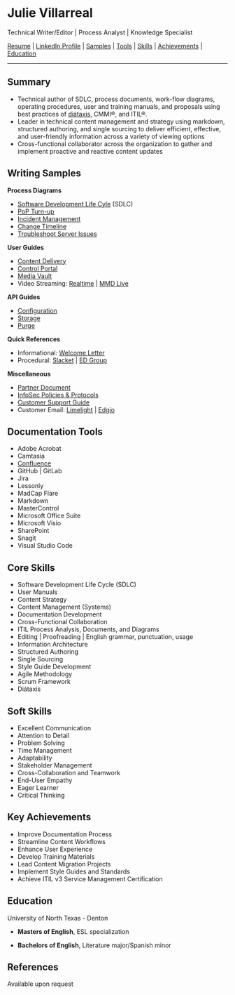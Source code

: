 # Julie Villarreal
Technical Writer/Editor | Process Analyst | Knowledge Specialist 

[Resume](/files/Julie_Villarreal_2025.pdf) | [LinkedIn Profile](https://www.linkedin.com/in/juliev/) | [Samples](#writing-samples) | [Tools](#documentation-tools) | [Skills](#core-skills) | [Achievements](#key-achievements) | [Education](#education)

---

## Summary
- Technical author of SDLC, process documents, work-flow diagrams, operating procedures, user and training manuals, and proposals using best practices of [di&#225;taxis](https://diataxis.fr/), CMMI®, and ITIL®.
- Leader in technical content management and strategy using markdown, structured authoring, and single sourcing to deliver efficient, effective, and user-friendly information across a variety of viewing options 
- Cross-functional collaborator across the organization to gather and implement proactive and reactive content updates

## Writing Samples

**Process Diagrams**
- [Software Development Life Cyle](/files/SDLC_2024.pdf) (SDLC)
- [PoP Turn-up](/files/PoP_TurnUp_Process_v0_18.pdf)
- [Incident Management](/files/2008_09_23_ITIL_IM_PrintVersionJV2.pdf)
- [Change Timeline](/files/Change_Mgmt_21DaySubmit.pdf)
- [Troubleshoot Server Issues](/files/33-300-5081_SOP_Troubleshooting_Server_Issues.pdf)

**User Guides**
- [Content Delivery](/files/Content_Delivery_User_Guide.pdf) 
- [Control Portal](/files/Control_Portal_User_Guide.pdf)
- [Media Vault](/files/MediaVault_User_Guide.pdf)
- Video Streaming: [Realtime](/files/Realtime_Streaming_Guide.pdf) | [MMD Live](/files//MMD_Live_Streaming_Guide_v3.0.pdf)

**API Guides**
- [Configuration](/files/Control_Portal_Configuration_API_User_Guide.pdf)
- [Storage](/files/Storage_API_Guide.pdf)
- [Purge](/files/SmartPurge_REST_API_User_Guide.pdf)

**Quick References**
- Informational: [Welcome Letter](/files/Welcome_Letter_Apps.pdf)
- Procedural: [Slacket](/files/Slacket_Quick_Reference_v_1_0.pdf) | [ED Group](/files/CreateEDGroup.pdf)

**Miscellaneous**
- [Partner Document](/files/PartnerDocument_English_September_2020.pdf)
- [InfoSec Policies & Protocols](/files/InfoSec_Processes_Protocols_Overview_August2020_Public.pdf)
- [Customer Support Guide](/files/Customer_Support_Guide_July_2019a.pdf)
- Customer Email: [Limelight](/files/CustomerEmail_AddIP.jpg) | [Edgio](/files/email.pdf)

## Documentation Tools
- Adobe Acrobat
- Camtasia
- [Confluence](/files/ChangeMgmtConfluence.jpg)
- GitHub | GitLab
- Jira
- Lessonly
- MadCap Flare
- Markdown
- MasterControl
- Microsoft Office Suite 
- Microsoft Visio
- SharePoint
- Snagit
- Visual Studio Code

## Core Skills
- Software Development Life Cycle (SDLC)
- User Manuals
- Content Strategy
- Content Management (Systems)
- Documentation Development
- Cross-Functional Collaboration
- ITIL Process Analysis, Documents, and Diagrams
- Editing | Proofreading | English grammar, punctuation, usage
- Information Architecture
- Structured Authoring
- Single Sourcing
- Style Guide Development
- Agile Methodology
- Scrum Framework
- Diátaxis

## Soft Skills
- Excellent Communication 
- Attention to Detail
- Problem Solving
- Time Management
- Adaptability
- Stakeholder Management
- Cross-Collaboration and Teamwork
- End-User Empathy
- Eager Learner
- Critical Thinking

## Key Achievements
- Improve Documentation Process 
- Streamline Content Workflows
- Enhance User Experience
- Develop Training Materials
- Lead Content Migration Projects
- Implement Style Guides and Standards
- Achieve ITIL v3 Service Management Certification

## Education

University of North Texas - Denton

- **Masters of English**, ESL specialization  

- **Bachelors of English**, Literature major/Spanish minor  

## References 
Available upon request


